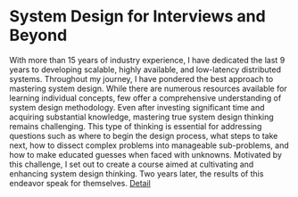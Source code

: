 # System Design for Interviews and Beyond
With more than 15 years of industry experience, I have dedicated the last 9 years to developing scalable, highly available, and low-latency distributed systems. Throughout my journey, I have pondered the best approach to mastering system design. While there are numerous resources available for learning individual concepts, few offer a comprehensive understanding of system design methodology. Even after investing significant time and acquiring substantial knowledge, mastering true system design thinking remains challenging. This type of thinking is essential for addressing questions such as where to begin the design process, what steps to take next, how to dissect complex problems into manageable sub-problems, and how to make educated guesses when faced with unknowns. Motivated by this challenge, I set out to create a course aimed at cultivating and enhancing system design thinking. Two years later, the results of this endeavor speak for themselves.
[Detail](https://eduitfree.com/courses/system-design-for-interviews-and-beyond)
